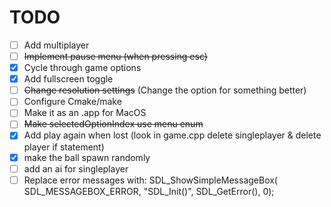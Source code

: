 # TODO

- [ ] Add multiplayer
- [ ] ~~Implement pause menu (when pressing esc)~~
- [x] Cycle through game options
- [x] Add fullscreen toggle
- [ ] ~~Change resolution settings~~ (Change the option for something better)
- [ ] Configure Cmake/make
- [ ] Make it as an .app for MacOS
- [ ] ~~Make selectedOptionIndex use menu enum~~
- [x] Add play again when lost (look in game.cpp delete singleplayer & delete player if statement)
- [x] make the ball spawn randomly
- [ ] add an ai for singleplayer
- [ ] Replace error messages with: SDL_ShowSimpleMessageBox( SDL_MESSAGEBOX_ERROR, "SDL_Init()", SDL_GetError(), 0);